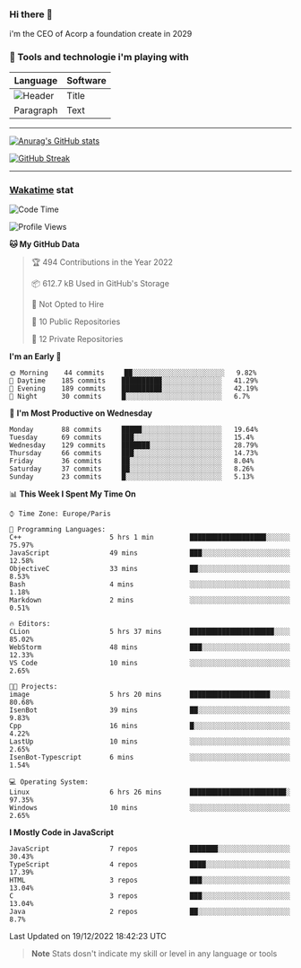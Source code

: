 ### Hi there 👋

i'm the CEO of Acorp a foundation create in 2029  

### 🧰 Tools and technologie i'm playing with

 | Language | Software |
| ----------- | ----------- |
| ![Header](https://img.shields.io/badge/Nuxt3-green&style=for-the-badge&logo=nustjs&logoColor=00DC82) | Title |
| Paragraph | Text |

---

[![Anurag's GitHub stats](https://github-readme-stats.vercel.app/api?username=ackimixs&show_icons=true&theme=github_dark&count_private=true)](https://www.ackimixs.xyz)

[![GitHub Streak](https://github-readme-streak-stats.herokuapp.com?user=Ackimixs&theme=github-dark-blue&date_format=j%20M%5B%20Y%5D&mode=weekly)](https://git.io/streak-stats)

---
 
 ### [Wakatime](https://wakatime.com/) stat

<!--START_SECTION:waka-->
![Code Time](http://img.shields.io/badge/Code%20Time-313%20hrs%202%20mins-blue)

![Profile Views](http://img.shields.io/badge/Profile%20Views-100-blue)

**🐱 My GitHub Data** 

> 🏆 494 Contributions in the Year 2022
 > 
> 📦 612.7 kB Used in GitHub's Storage 
 > 
> 🚫 Not Opted to Hire
 > 
> 📜 10 Public Repositories 
 > 
> 🔑 12 Private Repositories  
 > 
**I'm an Early 🐤** 

```text
🌞 Morning    44 commits     ██░░░░░░░░░░░░░░░░░░░░░░░   9.82% 
🌆 Daytime    185 commits    ██████████░░░░░░░░░░░░░░░   41.29% 
🌃 Evening    189 commits    ██████████░░░░░░░░░░░░░░░   42.19% 
🌙 Night      30 commits     █░░░░░░░░░░░░░░░░░░░░░░░░   6.7%

```
📅 **I'm Most Productive on Wednesday** 

```text
Monday       88 commits     █████░░░░░░░░░░░░░░░░░░░░   19.64% 
Tuesday      69 commits     ███░░░░░░░░░░░░░░░░░░░░░░   15.4% 
Wednesday    129 commits    ███████░░░░░░░░░░░░░░░░░░   28.79% 
Thursday     66 commits     ███░░░░░░░░░░░░░░░░░░░░░░   14.73% 
Friday       36 commits     ██░░░░░░░░░░░░░░░░░░░░░░░   8.04% 
Saturday     37 commits     ██░░░░░░░░░░░░░░░░░░░░░░░   8.26% 
Sunday       23 commits     █░░░░░░░░░░░░░░░░░░░░░░░░   5.13%

```


📊 **This Week I Spent My Time On** 

```text
⌚︎ Time Zone: Europe/Paris

💬 Programming Languages: 
C++                      5 hrs 1 min         ███████████████████░░░░░░   75.97% 
JavaScript               49 mins             ███░░░░░░░░░░░░░░░░░░░░░░   12.58% 
ObjectiveC               33 mins             ██░░░░░░░░░░░░░░░░░░░░░░░   8.53% 
Bash                     4 mins              ░░░░░░░░░░░░░░░░░░░░░░░░░   1.18% 
Markdown                 2 mins              ░░░░░░░░░░░░░░░░░░░░░░░░░   0.51%

🔥 Editors: 
CLion                    5 hrs 37 mins       █████████████████████░░░░   85.02% 
WebStorm                 48 mins             ███░░░░░░░░░░░░░░░░░░░░░░   12.33% 
VS Code                  10 mins             ░░░░░░░░░░░░░░░░░░░░░░░░░   2.65%

🐱‍💻 Projects: 
image                    5 hrs 20 mins       ████████████████████░░░░░   80.68% 
IsenBot                  39 mins             ██░░░░░░░░░░░░░░░░░░░░░░░   9.83% 
Cpp                      16 mins             █░░░░░░░░░░░░░░░░░░░░░░░░   4.22% 
LastUp                   10 mins             ░░░░░░░░░░░░░░░░░░░░░░░░░   2.65% 
IsenBot-Typescript       6 mins              ░░░░░░░░░░░░░░░░░░░░░░░░░   1.54%

💻 Operating System: 
Linux                    6 hrs 26 mins       ████████████████████████░   97.35% 
Windows                  10 mins             ░░░░░░░░░░░░░░░░░░░░░░░░░   2.65%

```

**I Mostly Code in JavaScript** 

```text
JavaScript               7 repos             ███████░░░░░░░░░░░░░░░░░░   30.43% 
TypeScript               4 repos             ████░░░░░░░░░░░░░░░░░░░░░   17.39% 
HTML                     3 repos             ███░░░░░░░░░░░░░░░░░░░░░░   13.04% 
C                        3 repos             ███░░░░░░░░░░░░░░░░░░░░░░   13.04% 
Java                     2 repos             ██░░░░░░░░░░░░░░░░░░░░░░░   8.7%

```



 Last Updated on 19/12/2022 18:42:23 UTC
<!--END_SECTION:waka-->

> **Note**
> Stats dosn't indicate my skill or level in any language or tools
